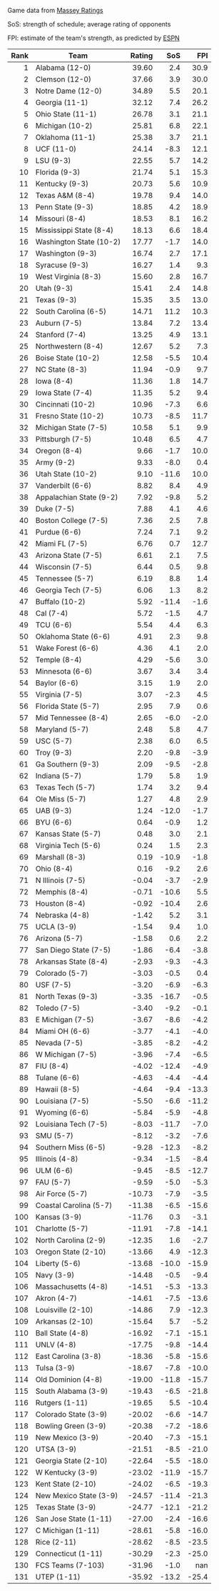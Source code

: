 Game data from [Massey Ratings](https://www.masseyratings.com/data)

SoS: strength of schedule; average rating of opponents

FPI: estimate of the team's strength, as predicted by
[ESPN](http://www.espn.com/college-football/statistics/teamratings)

Rank |           Team            | Rating |  SoS  |  FPI  
----:| ------------------------- | ------:| -----:| -----:
   1 | Alabama (12-0)            |  39.60 |   2.4 |  30.9
   2 | Clemson (12-0)            |  37.66 |   3.9 |  30.0
   3 | Notre Dame (12-0)         |  34.89 |   5.5 |  20.1
   4 | Georgia (11-1)            |  32.12 |   7.4 |  26.2
   5 | Ohio State (11-1)         |  26.78 |   3.1 |  21.1
   6 | Michigan (10-2)           |  25.81 |   6.8 |  22.1
   7 | Oklahoma (11-1)           |  25.38 |   3.7 |  21.1
   8 | UCF (11-0)                |  24.14 |  -8.3 |  12.1
   9 | LSU (9-3)                 |  22.55 |   5.7 |  14.2
  10 | Florida (9-3)             |  21.74 |   5.1 |  15.3
  11 | Kentucky (9-3)            |  20.73 |   5.6 |  10.9
  12 | Texas A&M (8-4)           |  19.78 |   9.4 |  14.0
  13 | Penn State (9-3)          |  18.85 |   4.2 |  18.9
  14 | Missouri (8-4)            |  18.53 |   8.1 |  16.2
  15 | Mississippi State (8-4)   |  18.13 |   6.6 |  18.4
  16 | Washington State (10-2)   |  17.77 |  -1.7 |  14.0
  17 | Washington (9-3)          |  16.74 |   2.7 |  17.1
  18 | Syracuse (9-3)            |  16.27 |   1.4 |   9.3
  19 | West Virginia (8-3)       |  15.60 |   2.8 |  16.7
  20 | Utah (9-3)                |  15.41 |   2.4 |  14.8
  21 | Texas (9-3)               |  15.35 |   3.5 |  13.0
  22 | South Carolina (6-5)      |  14.71 |  11.2 |  10.3
  23 | Auburn (7-5)              |  13.84 |   7.2 |  13.4
  24 | Stanford (7-4)            |  13.25 |   4.9 |  13.1
  25 | Northwestern (8-4)        |  12.67 |   5.2 |   7.3
  26 | Boise State (10-2)        |  12.58 |  -5.5 |  10.4
  27 | NC State (8-3)            |  11.94 |  -0.9 |   9.7
  28 | Iowa (8-4)                |  11.36 |   1.8 |  14.7
  29 | Iowa State (7-4)          |  11.35 |   5.2 |   9.4
  30 | Cincinnati (10-2)         |  10.96 |  -7.3 |   6.6
  31 | Fresno State (10-2)       |  10.73 |  -8.5 |  11.7
  32 | Michigan State (7-5)      |  10.58 |   5.1 |   9.9
  33 | Pittsburgh (7-5)          |  10.48 |   6.5 |   4.7
  34 | Oregon (8-4)              |   9.66 |  -1.7 |  10.0
  35 | Army (9-2)                |   9.33 |  -8.0 |   0.4
  36 | Utah State (10-2)         |   9.10 | -11.6 |  10.0
  37 | Vanderbilt (6-6)          |   8.82 |   8.4 |   4.9
  38 | Appalachian State (9-2)   |   7.92 |  -9.8 |   5.2
  39 | Duke (7-5)                |   7.88 |   4.1 |   4.6
  40 | Boston College (7-5)      |   7.36 |   2.5 |   7.8
  41 | Purdue (6-6)              |   7.24 |   7.1 |   9.2
  42 | Miami FL (7-5)            |   6.76 |   0.7 |  12.7
  43 | Arizona State (7-5)       |   6.61 |   2.1 |   7.5
  44 | Wisconsin (7-5)           |   6.44 |   0.5 |   9.8
  45 | Tennessee (5-7)           |   6.19 |   8.8 |   1.4
  46 | Georgia Tech (7-5)        |   6.06 |   1.3 |   8.2
  47 | Buffalo (10-2)            |   5.92 | -11.4 |  -1.6
  48 | Cal (7-4)                 |   5.72 |  -1.5 |   4.7
  49 | TCU (6-6)                 |   5.54 |   4.4 |   6.3
  50 | Oklahoma State (6-6)      |   4.91 |   2.3 |   9.8
  51 | Wake Forest (6-6)         |   4.36 |   4.1 |   2.0
  52 | Temple (8-4)              |   4.29 |  -5.6 |   3.0
  53 | Minnesota (6-6)           |   3.67 |   3.4 |   3.4
  54 | Baylor (6-6)              |   3.15 |   1.9 |   2.0
  55 | Virginia (7-5)            |   3.07 |  -2.3 |   4.5
  56 | Florida State (5-7)       |   2.95 |   7.9 |   0.6
  57 | Mid Tennessee (8-4)       |   2.65 |  -6.0 |  -2.0
  58 | Maryland (5-7)            |   2.48 |   5.8 |   4.7
  59 | USC (5-7)                 |   2.38 |   6.0 |   6.5
  60 | Troy (9-3)                |   2.20 |  -9.8 |  -3.9
  61 | Ga Southern (9-3)         |   2.09 |  -9.5 |  -2.8
  62 | Indiana (5-7)             |   1.79 |   5.8 |   1.9
  63 | Texas Tech (5-7)          |   1.74 |   3.2 |   9.4
  64 | Ole Miss (5-7)            |   1.27 |   4.8 |   2.9
  65 | UAB (9-3)                 |   1.24 | -12.0 |  -1.7
  66 | BYU (6-6)                 |   0.64 |  -0.9 |   1.2
  67 | Kansas State (5-7)        |   0.48 |   3.0 |   2.1
  68 | Virginia Tech (5-6)       |   0.24 |   1.5 |   2.3
  69 | Marshall (8-3)            |   0.19 | -10.9 |  -1.8
  70 | Ohio (8-4)                |   0.16 |  -9.2 |   2.6
  71 | N Illinois (7-5)          |  -0.04 |  -3.7 |  -2.9
  72 | Memphis (8-4)             |  -0.71 | -10.6 |   5.5
  73 | Houston (8-4)             |  -0.92 | -10.4 |   2.6
  74 | Nebraska (4-8)            |  -1.42 |   5.2 |   3.1
  75 | UCLA (3-9)                |  -1.54 |   9.4 |   1.0
  76 | Arizona (5-7)             |  -1.58 |   0.6 |   2.2
  77 | San Diego State (7-5)     |  -1.86 |  -6.4 |  -3.8
  78 | Arkansas State (8-4)      |  -2.93 |  -9.3 |  -4.3
  79 | Colorado (5-7)            |  -3.03 |  -0.5 |   0.4
  80 | USF (7-5)                 |  -3.20 |  -6.9 |  -6.3
  81 | North Texas (9-3)         |  -3.35 | -16.7 |  -0.5
  82 | Toledo (7-5)              |  -3.40 |  -9.2 |  -0.1
  83 | E Michigan (7-5)          |  -3.67 |  -8.6 |  -4.2
  84 | Miami OH (6-6)            |  -3.77 |  -4.1 |  -4.0
  85 | Nevada (7-5)              |  -3.85 |  -8.2 |  -4.2
  86 | W Michigan (7-5)          |  -3.96 |  -7.4 |  -6.5
  87 | FIU (8-4)                 |  -4.02 | -12.4 |  -4.9
  88 | Tulane (6-6)              |  -4.63 |  -4.4 |  -4.4
  89 | Hawaii (8-5)              |  -4.64 |  -9.4 | -13.3
  90 | Louisiana (7-5)           |  -5.50 |  -6.6 | -11.2
  91 | Wyoming (6-6)             |  -5.84 |  -5.9 |  -4.8
  92 | Louisiana Tech (7-5)      |  -8.03 | -11.7 |  -7.0
  93 | SMU (5-7)                 |  -8.12 |  -3.2 |  -7.6
  94 | Southern Miss (6-5)       |  -9.28 | -12.3 |  -8.2
  95 | Illinois (4-8)            |  -9.34 |  -1.5 |  -8.4
  96 | ULM (6-6)                 |  -9.45 |  -8.5 | -12.7
  97 | FAU (5-7)                 |  -9.59 |  -5.0 |  -5.3
  98 | Air Force (5-7)           | -10.73 |  -7.9 |  -3.5
  99 | Coastal Carolina (5-7)    | -11.38 |  -6.5 | -15.6
 100 | Kansas (3-9)              | -11.76 |   0.3 |  -3.1
 101 | Charlotte (5-7)           | -11.91 |  -7.8 | -14.1
 102 | North Carolina (2-9)      | -12.35 |   1.6 |  -2.7
 103 | Oregon State (2-10)       | -13.66 |   4.9 | -12.3
 104 | Liberty (5-6)             | -13.68 | -10.0 | -15.9
 105 | Navy (3-9)                | -14.48 |  -0.5 |  -9.4
 106 | Massachusetts (4-8)       | -14.51 |  -5.3 | -13.3
 107 | Akron (4-7)               | -14.61 |  -7.5 | -13.6
 108 | Louisville (2-10)         | -14.86 |   7.9 | -12.3
 109 | Arkansas (2-10)           | -15.64 |   5.7 |  -5.2
 110 | Ball State (4-8)          | -16.92 |  -7.1 | -15.1
 111 | UNLV (4-8)                | -17.75 |  -9.8 | -14.4
 112 | East Carolina (3-8)       | -18.36 |  -5.8 | -15.6
 113 | Tulsa (3-9)               | -18.67 |  -7.8 | -10.0
 114 | Old Dominion (4-8)        | -19.00 | -11.8 | -15.7
 115 | South Alabama (3-9)       | -19.43 |  -6.5 | -21.8
 116 | Rutgers (1-11)            | -19.65 |   5.5 | -10.4
 117 | Colorado State (3-9)      | -20.02 |  -6.6 | -14.7
 118 | Bowling Green (3-9)       | -20.38 |  -7.2 | -18.6
 119 | New Mexico (3-9)          | -20.40 |  -7.3 | -15.1
 120 | UTSA (3-9)                | -21.51 |  -8.5 | -21.0
 121 | Georgia State (2-10)      | -22.64 |  -5.5 | -18.0
 122 | W Kentucky (3-9)          | -23.02 | -11.9 | -15.7
 123 | Kent State (2-10)         | -24.02 |  -6.5 | -19.3
 124 | New Mexico State (3-9)    | -24.57 | -11.4 | -21.3
 125 | Texas State (3-9)         | -24.77 | -12.1 | -21.2
 126 | San Jose State (1-11)     | -27.00 |  -2.4 | -16.6
 127 | C Michigan (1-11)         | -28.61 |  -5.8 | -16.0
 128 | Rice (2-11)               | -28.62 |  -8.5 | -23.5
 129 | Connecticut (1-11)        | -30.29 |  -2.3 | -25.0
 130 | FCS Teams (7-103)         | -31.96 |  -1.0 |   nan
 131 | UTEP (1-11)               | -35.92 | -13.2 | -25.4
